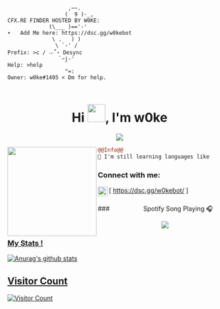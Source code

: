 ```
                   ,~~.                                           
                  (  9 )-_,                                               CFX.RE FINDER HOSTED BY W0KE:
             (\___ )=='-'                                                     ➧   Add Me here: https://dsc.gg/w0kebot
              \ .   ) )                                 
               \ `-' /                                                    Prefix: >c / ‧₊˚⋆ Desync
                `~j-'                                                     Help: >help
                  "=:                                                     Owner: w0ke#1405 < Dm for help.
                                    
```

<h1 align="center">Hi <img src="https://user-images.githubusercontent.com/66147422/150655515-88af3f9e-18a7-46f6-b8de-0d2f3c4caa35.gif" width="40px" />, I'm w0ke</h1>

<p align="center">
  <img src="https://readme-typing-svg.herokuapp.com/?center=true&vCenter=true&color=016EEA&width=500&lines=Welcome+|⠀w0ke" />
</p>


<img align="left" height="200" src="https://media.giphy.com/media/ao9DUiTKH60XS/giphy.gif"/>

```diff
@@Info@@
🚀 I'm still learning languages like

```

### Connect with me:

[<img align="left" alt="My discord" width="22px" src="https://cdn.jsdelivr.net/npm/simple-icons@v3/icons/discord.svg" /> https://dsc.gg/w0kebot/ ]
<br />

###
###⠀⠀⠀⠀⠀⠀⠀ Spotify Song Playing 🎧
<p align="center">
  <a href="https://open.spotify.com/user/31y2hchpmcech6v5df57dyx3uzqa">
    <img src="https://spotify-github-profile.vercel.app/api/view?uid=31y2hchpmcech6v5df57dyx3uzqa&cover_image=true&theme=compact">


### My Stats !
![Anurag's github stats](https://github-readme-stats.vercel.app/api?username=w00ke&count_private=true&show_icons=true?theme=buefy)


## Visitor Count
![Visitor Count](https://profile-counter.glitch.me/w00ke/count.svg)

<br />

